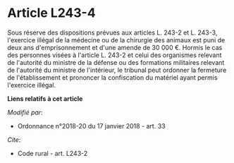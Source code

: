 # Article L243-4

Sous réserve des dispositions prévues aux articles L. 243-2 et L. 243-3, l'exercice illégal de la médecine ou de la chirurgie
des animaux est puni de deux ans d'emprisonnement et d'une amende de 30 000 €. Hormis le cas des personnes visées à l'article
L. 243-2 et celui des organismes relevant de l'autorité du ministre de la défense ou des formations militaires relevant de
l'autorité du ministre de l'intérieur, le tribunal peut ordonner la fermeture de l'établissement et prononcer la confiscation
du matériel ayant permis l'exercice illégal.

**Liens relatifs à cet article**

_Modifié par_:

  - Ordonnance n°2018-20 du 17 janvier 2018 - art. 33

_Cite_:

  - Code rural - art. L243-2
